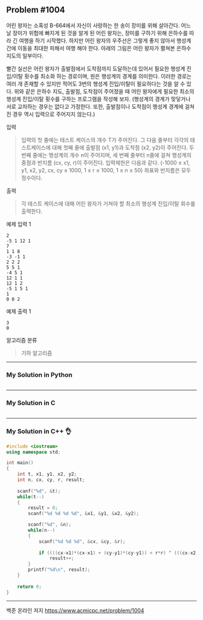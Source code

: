 ## Problem #1004

어린 왕자는 소혹성 B-664에서 자신이 사랑하는 한 송이 장미를 위해 살아간다. 
어느 날 장미가 위험에 빠지게 된 것을 알게 된 어린 왕자는, 장미를 구하기 위해 은하수를 따라 긴 여행을 하기 시작했다. 
하지만 어린 왕자의 우주선은 그렇게 좋지 않아서 행성계 간에 이동을 최대한 피해서 여행 해야 한다. 
아래의 그림은 어린 왕자가 펼쳐본 은하수 지도의 일부이다.


빨간 실선은 어린 왕자가 출발점에서 도착점까지 도달하는데 있어서 필요한 행성계 진입/이탈 횟수를 최소화 하는 경로이며, 원은 행성계의 경계를 의미한다. 
이러한 경로는 여러 개 존재할 수 있지만 적어도 3번의 행성계 진입/이탈이 필요하다는 것을 알 수 있다.
위와 같은 은하수 지도, 출발점, 도착점이 주어졌을 때 어린 왕자에게 필요한 최소의 행성계 진입/이탈 횟수를 구하는 프로그램을 작성해 보자. 
(행성계의 경계가 맞닿거나 서로 교차하는 경우는 없다고 가정한다. 또한, 출발점이나 도착점이 행성계 경계에 걸쳐진 경우 역시 입력으로 주어지지 않는다.)

입력
> 입력의 첫 줄에는 테스트 케이스의 개수 T가 주어진다. 
> 그 다음 줄부터 각각의 테스트케이스에 대해 첫째 줄에 출발점 (x1, y1)과 도착점 (x2, y2)이 주어진다. 
> 두 번째 줄에는 행성계의 개수 n이 주어지며, 세 번째 줄부터 n줄에 걸쳐 행성계의 중점과 반지름 (cx, cy, r)이 주어진다. 
> 입력제한은 다음과 같다. (-1000 ≤ x1, y1, x2, y2, cx, cy ≤ 1000, 1 ≤ r ≤ 1000, 1 ≤ n ≤ 50)
> 좌표와 반지름은 모두 정수이다.

출력
> 각 테스트 케이스에 대해 어린 왕자가 거쳐야 할 최소의 행성계 진입/이탈 회수를 출력한다.

예제 입력 1
```
2
-5 1 12 1
7
1 1 8
-3 -1 1
2 2 2
5 5 1
-4 5 1
12 1 1
12 1 2
-5 1 5 1
1
0 0 2
```

예제 출력 1
```
3
0
```

알고리즘 분류
> 기하 알고리즘

***
### My Solution in Python
```python
```
***
### My Solution in C
```c
```
***
### My Solution in C++ :ok_hand:
```c++
#include <iostream>
using namespace std;

int main()
{
	int t, x1, y1, x2, y2;
	int n, cx, cy, r, result;
	
	scanf("%d", &t);
	while(t--)
	{
		result = 0;
		scanf("%d %d %d %d", &x1, &y1, &x2, &y2);

		scanf("%d", &n);
		while(n--)
		{
			scanf("%d %d %d", &cx, &cy, &r);
			
			if ((((cx-x1)*(cx-x1) + (cy-y1)*(cy-y1)) < r*r) ^ (((cx-x2)*(cx-x2) + (cy-y2)*(cy-y2)) < r*r))
				result++;
		}
		printf("%d\n", result);
	}
		
	return 0;
}
```
***
백준 온라인 저지 https://www.acmicpc.net/problem/1004
